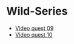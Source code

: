 # Wild-Series

* <a href="https://drive.google.com/file/d/1RNNLgUsDQKBCkLY6TlOyyXDkUp3F-y9d/view?usp=sharing">Video quest 09</a>
* <a href="https://drive.google.com/file/d/1YVovlS1D90lI7Xx1Oi1TgNugFHHm-0lh/view?usp=sharing">Video quest 10</a>
